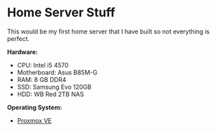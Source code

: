 # Home Server Stuff

This would be my first home server that I have built so not everything is perfect.

**Hardware:**

- CPU: Intel i5 4570
- Motherboard: Asus B85M-G
- RAM: 8 GB DDR4
- SSD: Samsung Evo 120GB
- HDD: WB Red 2TB NAS

**Operating System:**

- [Proxmox VE](https://www.proxmox.com/en/proxmox-virtual-environment/overview)